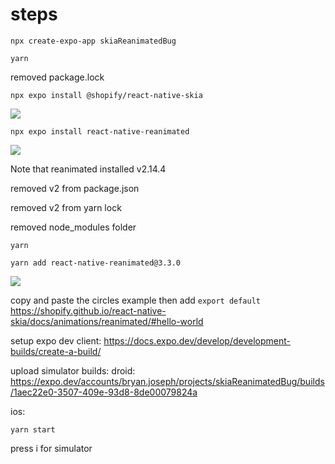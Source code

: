 # steps

`npx create-expo-app skiaReanimatedBug`

`yarn`

removed package.lock

`npx expo install @shopify/react-native-skia`

<image src="./assets/skia.png">

`npx expo install react-native-reanimated`

<image src="./assets/reanimated.png">

Note that reanimated installed v2.14.4

removed v2 from package.json

removed v2 from yarn lock

removed node_modules folder

`yarn`

`yarn add react-native-reanimated@3.3.0`

<image src="./assets/reanimated 3.png">


copy and paste the circles example then add `export default` 
https://shopify.github.io/react-native-skia/docs/animations/reanimated/#hello-world

setup expo dev client: https://docs.expo.dev/develop/development-builds/create-a-build/

upload simulator builds:
droid:
https://expo.dev/accounts/bryan.joseph/projects/skiaReanimatedBug/builds/1aec22e0-3507-409e-93d8-8de00079824a

ios:


`yarn start`

press i for simulator
